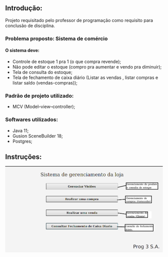 ## Introdução:

Projeto requisitado pelo professor de programação como requisito para conclusão de disciplina.

### Problema proposto: Sistema de comércio

#### O sistema deve:

- Controle de estoque 1 pra 1 (o que compra revende);
- Não pode editar o estoque (compro pra aumentar e vendo pra diminuir);
- Tela de consulta do estoque;
- Tela de fechamento de caixa diário (Listar as vendas , listar compras e listar saldo (vendas-compras));

### Padrão de projeto utilizado:
- MCV (Model–view–controller);

### Softwares utilizados:
- Java 11;
- Gusion SceneBuilder 18;
- Postgres;

## Instruções:
![](src/main/resources/images/Instruções.png)